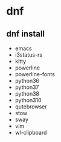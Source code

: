 # dnf
## dnf install
- emacs
- i3status-rs
- kitty
- powerline
- powerline-fonts
- python36
- python37
- python38
- python310
- qutebrowser
- stow
- sway
- vim
- wl-clipboard
